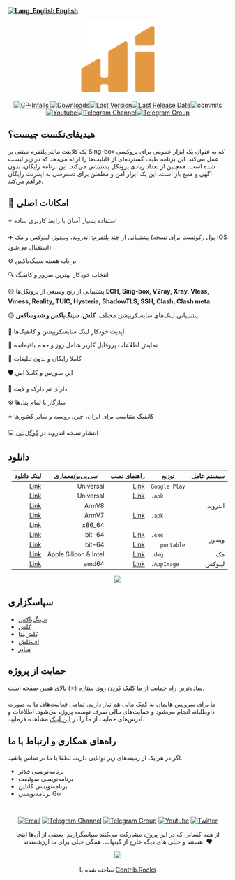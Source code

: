<div align="left" markdown="1">

[**![Lang_English](https://user-images.githubusercontent.com/125398461/229074810-599bd7f9-0bc1-44a9-b76e-90bf7e182314.png) English**](README.md)&nbsp;&nbsp;&nbsp;&nbsp;&nbsp;&nbsp;&nbsp;&nbsp;&nbsp;&nbsp;

</div>

<p align="center"><img src="assets/images/logo.svg" width="168"/></p>

<div align="center">
   
   
[![GP-Intalls](https://img.shields.io/endpoint?color=green&logo=google-play&logoColor=green&url=https%3A%2F%2Fplay.cuzi.workers.dev%2Fplay%3Fi%3Dapp.hiddify.com%26l%3DGoogle%2520Play%26m%3D%24shortinstalls&style=flat-square)](https://play.cuzi.workers.dev/play?i=app.hiddify.com&l=GooglePlay&m=$installs) [![Downloads](https://img.shields.io/github/downloads/hiddify/hiddify-next/total?style=flat-square&logo=github)](https://img.shields.io/github/downloads/Hiddify/Hiddify-Next/total)[![Last Version](https://img.shields.io/github/release/hiddify/hiddify-next/all.svg?style=flat-square)](https://github.com/hiddify/hiddify-server/)[![Last Release Date](https://img.shields.io/github/release-date/hiddify/hiddify-next.svg?style=flat-square)](https://github.com/hiddify/hiddify-next/)![commits](https://img.shields.io/github/commit-activity/m/hiddify/hiddify-next?style=flat-square)
[![Youtube](https://img.shields.io/youtube/channel/views/UCxrmeMvVryNfB4XL35lXQNg?label=Youtube&style=flat-square&logo=youtube)](https://www.youtube.com/@hiddify)[![Telegram Channel](https://img.shields.io/endpoint?label=Channel&style=flat-square&url=https%3A%2F%2Ftg.sumanjay.workers.dev%2Fhiddify&color=blue)](https://telegram.dog/hiddify)[![Telegram Group](https://img.shields.io/endpoint?color=neon&label=Support%20Group&style=flat-square&url=https%3A%2F%2Ftg.sumanjay.workers.dev%2Fhiddify_board)](https://telegram.dog/hiddify_board)

</div>

## هیدیفای‌نکست چیست؟

یک کلاینت مالتی‌پلتفرم مبتنی بر Sing-box که به عنوان یک ابزار عمومی برای پروکسی عمل می‌کند. این برنامه طیف گسترده‌ای از قابلیت‌ها را ارائه می‌دهد که در زیر لیست شده است. همچنین از تعداد زیادی پروتکل پشتیبانی می‌کند. این برنامه رایگان، بدون آگهی و منبع باز است. این یک ابزار امن و مطمئن برای دسترسی به اینترنت رایگان فراهم می‌کند.

## 🚀 امکانات اصلی

⭐ استفاده بسیار آسان با رابط کاربری ساده

✈️ پشتیبانی از چند پلتفرم: اندروید، ویندوز، لینوکس و مک (پول رکوئست برای نسخه iOS استقبال می‌شود)

⚙️ بر پایه هسته سینگ‌باکس

🔍 انتخاب خودکار بهترین سرور و کانفیگ

🟡 پشتیبانی از رنج وسیعی از پروتکل‌ها
**ECH, Sing-box, V2ray, Xray, Vless, Vmess, Reality, TUIC, Hysteria, ShadowTLS, SSH, Clash, Clash meta**

🟡 پشتیبانی لینک‌های سابسکریپشن‌ مختلف:
**کلش، سینگ‌باکس و شدوساکس**

🔄 آپدیت خودکار لینک سابسکریپشن و کانفیگ‌ها

🔎 نمایش اطلاعات پروفایل کاربر شامل روز و حجم باقیمانده

📱 کاملا رایگان و بدون تبلیغات

🛡 اپن سورس و کاملا امن

🌙 دارای تم دارک و لایت

⚙ سازگار با تمام پنل‌ها

⭐ کانفیگ متناسب برای ایران، چین، روسیه و‌ سایر کشورها

💻 انتشار نسخه اندروید در [گوگل‌پلی](https://play.google.com/store/apps/details?id=app.hiddify.com)

## دانلود
<div dir=rtl align=center>
<table >
    <thead>
        <tr>
            <th>سیستم عامل</th>
            <th>توزیع</th>
            <th>راهنمای نصب</th>
            <th>سی‌پی‌یو/معماری</th>
            <th>لینک دانلود</th>
        </tr>
    </thead>
    <tbody>
        <tr>
            <td rowspan=5>اندروید</td>
            <td><code>Google Play</code></td>
            <td><a href="https://github.com/hiddify/Hiddify-Server/wiki/Tutorial-for-HiddifyNext-app">Link</a></td>
            <td>Universal</td>
            <td><a href="https://play.google.com/store/apps/details?id=app.hiddify.com">Link</a></td>
        </tr>
        <tr>
            <td dir=ltr><code>.apk</code></td>
            <td><a href="https://github.com/hiddify/Hiddify-Server/wiki/Tutorial-for-HiddifyNext-app">Link</a></td>
            <td>Universal</td>
            <td><a
                    href="https://github.com/hiddify/hiddify-next/releases/latest/download/hiddify-android-universal.apk">Link</a>
            </td>
        </tr>
        <tr>
            <td dir=ltr rowspan=3><code>.apk</code></td>
            <td rowspan=3><a href="https://github.com/hiddify/Hiddify-Server/wiki/Tutorial-for-HiddifyNext-app">Link</a>
            </td>
            <td>ArmV8</td>
            <td><a
                    href="https://github.com/hiddify/hiddify-next/releases/latest/download/hiddify-android-arm64.apk">Link</a>
            </td>
        <tr>
            <td>ArmV7</td>
            <td><a
                    href="https://github.com/hiddify/hiddify-next/releases/latest/download/hiddify-android-arm7.apk">Link</a>
            </td>
        </tr>
        <tr>
            <td>x86_64</td>
            <td><a
                    href="https://github.com/hiddify/hiddify-next/releases/latest/download/hiddify-android-x86_64.apk">Link</a>
            </td>
        </tr>
        <tr>
            <td rowspan=2>ویندوز</td>
            <td dir=ltr><code>.exe</code></td>
            <td><a href="https://github.com/hiddify/Hiddify-Server/wiki/Tutorial-for-HiddifyNext-app">Link</a></td>
            <td>64-bit</td>
            <td><a
                    href="https://github.com/hiddify/hiddify-next/releases/latest/download/hiddify-windows-x64-setup.zip">Link</a>
            </td>
        </tr>
        <tr>
            <td><code>portable</code></td>
            <td><a href="https://github.com/hiddify/Hiddify-Server/wiki/Tutorial-for-HiddifyNext-app">Link</a></td>
            <td>64-bit</td>
            <td><a
                    href="https://github.com/hiddify/hiddify-next/releases/latest/download/hiddify-windows-x64-portable.zip">Link</a>
            </td>
        </tr>
        <tr>
            <td>مک</td>
            <td dir=ltr><code>.dmg</code></td>
            <td><a href="https://github.com/hiddify/Hiddify-Server/wiki/Tutorial-for-HiddifyNext-app">Link</a></td>
            <td>Apple Silicon & Intel</td>
            <td><a
                    href="https://github.com/hiddify/hiddify-next/releases/latest/download/hiddify-macos-universal.zip">Link</a>
            </td>
        </tr>
        <tr>
            <td>لینوکس</td>
            <td dir=ltr ><code>.AppImage</code></td>
            <td><a href="https://github.com/hiddify/Hiddify-Server/wiki/Tutorial-for-HiddifyNext-app">Link</a></td>
            <td>amd64</td>
            <td><a
                    href="https://github.com/hiddify/hiddify-next/releases/latest/download/hiddify-linux-x64.zip">Link</a>
            </td>
        </tr>
    </tbody>
</table>

</div>

<div align=center>
 <a href="https://play.google.com/store/apps/details?id=app.hiddify.com"><img width=200 src="https://github.com/hiddify/hiddify-next/blob/main/docs/google-play-badge.png"></a>
</div>

## سپاسگزاری

- [سینگ‌باکس](https://github.com/SagerNet/sing-box)
- [کلش](https://github.com/Dreamacro/clash)
- [کلش‌متا](https://github.com/MetaCubeX/Clash.Meta)
- [اف‌کلش](https://github.com/Fclash/Fclash)
- [سایر](./pubspec.yaml)

## حمایت از پروژه

ساده‌ترین راه حمایت از ما کلیک کردن روی ستاره (⭐) بالای همین صفحه است.

ما برای سرویس هایمان به کمک مالی هم نیاز داریم. تمامی فعالیت‌های ما به صورت داوطلبانه انجام می‌شود و حمایت‌های مالی صرف توسعه پروژه می‌شود. اطلاعات و آدرس‌های حمایت‌ از ما را در [این لینک](https://github.com/hiddify/hiddify-server/wiki/support) مشاهده فرمایید.

## راه‌های همکاری و ارتباط با ما

اگر در هر یک از زمینه‌های زیر توانایی دارید، لطفا با ما در تماس باشید.

- برنامه‌نویسی فلاتر
- برنامه‌نویسی سوئیفت
- برنامه‌نویسی کاتلین
- برنامه‌نویسی Go

</br>
<div align=center>
    
[![Email](https://img.shields.io/badge/Email-contribute@hiddify.com-005FF9?style=flat-square&logo=mail.ru)](mailto:contribute@hiddify.com)
[![Telegram Channel](https://img.shields.io/endpoint?label=Channel&style=flat-square&url=https%3A%2F%2Ftg.sumanjay.workers.dev%2Fhiddify&color=blue)](https://telegram.dog/hiddify)
[![Telegram Group](https://img.shields.io/endpoint?color=neon&label=Support%20Group&style=flat-square&url=https%3A%2F%2Ftg.sumanjay.workers.dev%2Fhiddify_board)](https://telegram.dog/hiddify_board)
[![Youtube](https://img.shields.io/youtube/channel/views/UCxrmeMvVryNfB4XL35lXQNg?label=Youtube&style=flat-square&logo=youtube)](https://www.youtube.com/@hiddify)
[![Twitter](https://img.shields.io/twitter/follow/hiddify_com?color=%231DA1F2&logo=twitter&logoColor=1DA1F2&style=flat-square)](https://twitter.com/intent/follow?screen_name=hiddify_com)

 </div>
 
<p align=center>
 از همه کسانی که در این پروژه مشارکت می‌کنند سپاسگزاریم. بعضی از آن‌ها اینجا هستند و خیلی های دیگه خارج از گیتهاب. همگی خیلی برای ما ارزشمندند. ♥
 </p>
 
<p align=center> 
<a href="https://github.com/hiddify/hiddify-next/graphs/contributors">
  <img src="https://contrib.rocks/image?repo=hiddify/hiddify-next" />
</a>
</p>
<p align=center>
 ساخته شده با <a rel="" target="_blank" href="https://contrib.rocks">Contrib.Rocks</a> 
</p>
